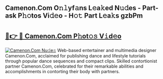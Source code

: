 ## Camenon.Com O𝚗𝚕yf𝚊ns L𝚎a𝚔ed N𝚞𝚍es - Part-ask P𝚑𝚘tos Vi𝚍𝚎o - H𝚘𝚝 Part L𝚎a𝚔s gzbPm

# <h2><a href="http://kfbzqls.oniu.top/?m=Camenon.Com">🔗👉 🔴 Camenon.Com P𝚑ot𝚘𝚜 V𝚒d𝚎o</a></h2>

[![Camenon.Com Nu𝚍e𝚜](https://i.imgur.com/0qMVB7G.gif)](http://kfbzqls.oniu.top/?m=Camenon.Com)
Web-based entertainer and multimedia designer Camenon.Com, acclaimed for publishing dance and lifestyle tutorials through popular dance sequences and compact clips. Skilled contortionist partner Camenon.Com, celebrated for their remarkable abilities and accomplishments in contorting their body with partners.  
